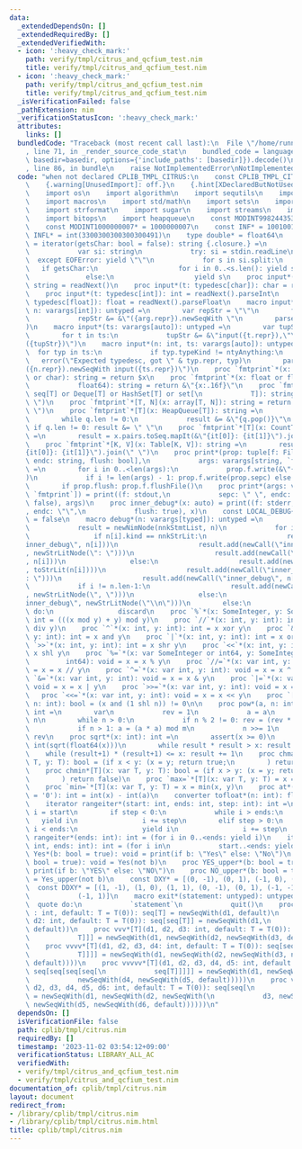 ```yaml
---
data:
  _extendedDependsOn: []
  _extendedRequiredBy: []
  _extendedVerifiedWith:
  - icon: ':heavy_check_mark:'
    path: verify/tmpl/citrus_and_qcfium_test.nim
    title: verify/tmpl/citrus_and_qcfium_test.nim
  - icon: ':heavy_check_mark:'
    path: verify/tmpl/citrus_and_qcfium_test.nim
    title: verify/tmpl/citrus_and_qcfium_test.nim
  _isVerificationFailed: false
  _pathExtension: nim
  _verificationStatusIcon: ':heavy_check_mark:'
  attributes:
    links: []
  bundledCode: "Traceback (most recent call last):\n  File \"/home/runner/.local/lib/python3.10/site-packages/onlinejudge_verify/documentation/build.py\"\
    , line 71, in _render_source_code_stat\n    bundled_code = language.bundle(stat.path,\
    \ basedir=basedir, options={'include_paths': [basedir]}).decode()\n  File \"/home/runner/.local/lib/python3.10/site-packages/onlinejudge_verify/languages/nim.py\"\
    , line 86, in bundle\n    raise NotImplementedError\nNotImplementedError\n"
  code: "when not declared CPLIB_TMPL_CITRUS:\n    const CPLIB_TMPL_CITRUS* = 1\n\
    \    {.warning[UnusedImport]: off.}\n    {.hint[XDeclaredButNotUsed]: off.}\n\
    \    import os\n    import algorithm\n    import sequtils\n    import tables\n\
    \    import macros\n    import std/math\n    import sets\n    import strutils\n\
    \    import strformat\n    import sugar\n    import streams\n    import deques\n\
    \    import bitops\n    import heapqueue\n    const MODINT998244353* = 998244353\n\
    \    const MODINT1000000007* = 1000000007\n    const INF* = 100100111\n    const\
    \ INFL* = int(3300300300300300491)\n    type double* = float64\n    let readNext\
    \ = iterator(getsChar: bool = false): string {.closure.} =\n        while true:\n\
    \            var si: string\n            try: si = stdin.readLine\n          \
    \  except EOFError: yield \"\"\n            for s in si.split:\n             \
    \   if getsChar:\n                    for i in 0..<s.len(): yield s[i..i]\n  \
    \              else:\n                    yield s\n    proc input*(t: typedesc[string]):\
    \ string = readNext()\n    proc input*(t: typedesc[char]): char = readNext(true)[0]\n\
    \    proc input*(t: typedesc[int]): int = readNext().parseInt\n    proc input*(t:\
    \ typedesc[float]): float = readNext().parseFloat\n    macro input*(t: typedesc,\
    \ n: varargs[int]): untyped =\n        var repStr = \"\"\n        for arg in n:\n\
    \            repStr &= &\"({arg.repr}).newSeqWith \"\n        parseExpr(&\"{repStr}input({t})\"\
    )\n    macro input*(ts: varargs[auto]): untyped =\n        var tupStr = \"\"\n\
    \        for t in ts:\n            tupStr &= &\"input({t.repr}),\"\n        parseExpr(&\"\
    ({tupStr})\")\n    macro input*(n: int, ts: varargs[auto]): untyped =\n      \
    \  for typ in ts:\n            if typ.typeKind != ntyAnything:\n             \
    \   error(\"Expected typedesc, got \" & typ.repr, typ)\n        parseExpr(&\"\
    ({n.repr}).newSeqWith input({ts.repr})\")\n    proc `fmtprint`*(x: int or string\
    \ or char): string = return $x\n    proc `fmtprint`*(x: float or float32 or\n\
    \            float64): string = return &\"{x:.16f}\"\n    proc `fmtprint`*[T](x:\
    \ seq[T] or Deque[T] or HashSet[T] or set[\n            T]): string = return x.toSeq.join(\"\
    \ \")\n    proc `fmtprint`*[T, N](x: array[T, N]): string = return x.toSeq.join(\"\
    \ \")\n    proc `fmtprint`*[T](x: HeapQueue[T]): string =\n        var q = x\n\
    \        while q.len != 0:\n            result &= &\"{q.pop()}\"\n           \
    \ if q.len != 0: result &= \" \"\n    proc `fmtprint`*[T](x: CountTable[T]): string\
    \ =\n        result = x.pairs.toSeq.mapIt(&\"{it[0]}: {it[1]}\").join(\" \")\n\
    \    proc `fmtprint`*[K, V](x: Table[K, V]): string =\n        result = x.pairs.toSeq.mapIt(&\"\
    {it[0]}: {it[1]}\").join(\" \")\n    proc print*(prop: tuple[f: File, sepc: string,\
    \ endc: string, flush: bool],\n            args: varargs[string, `fmtprint`])\
    \ =\n        for i in 0..<len(args):\n            prop.f.write(&\"{args[i]}\"\
    )\n            if i != len(args) - 1: prop.f.write(prop.sepc) else: prop.f.write(prop.endc)\n\
    \        if prop.flush: prop.f.flushFile()\n    proc print*(args: varargs[string,\
    \ `fmtprint`]) = print((f: stdout,\n            sepc: \" \", endc: \"\\n\", flush:\
    \ false), args)\n    proc inner_debug*(x: auto) = print((f: stderr, sepc: \"\"\
    , endc: \"\",\n            flush: true), x)\n    const LOCAL_DEBUG{.booldefine.}\
    \ = false\n    macro debug*(n: varargs[typed]): untyped =\n        when LOCAL_DEBUG:\n\
    \            result = newNimNode(nnkStmtList, n)\n            for i in 0..n.len-1:\n\
    \                if n[i].kind == nnkStrLit:\n                    result.add(newCall(\"\
    inner_debug\", n[i]))\n                    result.add(newCall(\"inner_debug\"\
    , newStrLitNode(\": \")))\n                    result.add(newCall(\"inner_debug\"\
    , n[i]))\n                else:\n                    result.add(newCall(\"inner_debug\"\
    , toStrLit(n[i])))\n                    result.add(newCall(\"inner_debug\", newStrLitNode(\"\
    : \")))\n                    result.add(newCall(\"inner_debug\", n[i]))\n    \
    \            if i != n.len-1:\n                    result.add(newCall(\"inner_debug\"\
    , newStrLitNode(\", \")))\n                else:\n                    result.add(newCall(\"\
    inner_debug\", newStrLitNode(\"\\n\")))\n        else:\n            return quote\
    \ do:\n                discard\n    proc `%`*(x: SomeInteger, y: SomeInteger):\
    \ int = (((x mod y) + y) mod y)\n    proc `//`*(x: int, y: int): int = ((x - (x%y))\
    \ div y)\n    proc `^`*(x: int, y: int): int = x xor y\n    proc `&`*(x: int,\
    \ y: int): int = x and y\n    proc `|`*(x: int, y: int): int = x or y\n    proc\
    \ `>>`*(x: int, y: int): int = x shr y\n    proc `<<`*(x: int, y: int): int =\
    \ x shl y\n    proc `%=`*(x: var SomeInteger or int64, y: SomeInteger or\n   \
    \         int64): void = x = x % y\n    proc `//=`*(x: var int, y: int): void\
    \ = x = x // y\n    proc `^=`*(x: var int, y: int): void = x = x ^ y\n    proc\
    \ `&=`*(x: var int, y: int): void = x = x & y\n    proc `|=`*(x: var int, y: int):\
    \ void = x = x | y\n    proc `>>=`*(x: var int, y: int): void = x = x >> y\n \
    \   proc `<<=`*(x: var int, y: int): void = x = x << y\n    proc `[]`*(x: int,\
    \ n: int): bool = (x and (1 shl n)) != 0\n\n    proc pow*(a, n: int, m = INFL):\
    \ int =\n        var\n            rev = 1\n            a = a\n            n =\
    \ n\n        while n > 0:\n            if n % 2 != 0: rev = (rev * a) mod m\n\
    \            if n > 1: a = (a * a) mod m\n            n >>= 1\n        return\
    \ rev\n    proc sqrt*(x: int): int =\n        assert(x >= 0)\n        result =\
    \ int(sqrt(float64(x)))\n        while result * result > x: result -= 1\n    \
    \    while (result+1) * (result+1) <= x: result += 1\n    proc chmax*[T](x: var\
    \ T, y: T): bool = (if x < y: (x = y; return true;\n        ) return false)\n\
    \    proc chmin*[T](x: var T, y: T): bool = (if x > y: (x = y; return true;\n\
    \        ) return false)\n    proc `max=`*[T](x: var T, y: T) = x = max(x, y)\n\
    \    proc `min=`*[T](x: var T, y: T) = x = min(x, y)\n    proc at*(x: char, a\
    \ = '0'): int = int(x) - int(a)\n    converter tofloat*(n: int): float = float(n)\n\
    \    iterator rangeiter*(start: int, ends: int, step: int): int =\n        var\
    \ i = start\n        if step < 0:\n            while i > ends:\n             \
    \   yield i\n                i += step\n        elif step > 0:\n            while\
    \ i < ends:\n                yield i\n                i += step\n    iterator\
    \ rangeiter*(ends: int): int = (for i in 0..<ends: yield i)\n    iterator rangeiter*(start:\
    \ int, ends: int): int = (for i in\n            start..<ends: yield i)\n    proc\
    \ Yes*(b: bool = true): void = print(if b: \"Yes\" else: \"No\")\n    proc No*(b:\
    \ bool = true): void = Yes(not b)\n    proc YES_upper*(b: bool = true): void =\
    \ print(if b: \"YES\" else: \"NO\")\n    proc NO_upper*(b: bool = true): void\
    \ = Yes_upper(not b)\n    const DXY* = [(0, -1), (0, 1), (-1, 0), (1, 0)]\n  \
    \  const DDXY* = [(1, -1), (1, 0), (1, 1), (0, -1), (0, 1), (-1, -1), (-1, 0),\n\
    \            (-1, 1)]\n    macro exit*(statement: untyped): untyped =\n      \
    \  quote do:\n            `statement`\n            quit()\n    proc vector*[T](d1,\
    \ : int, default: T = T(0)): seq[T] = newSeqWith(d1, default)\n    proc vv*[T](d1,\
    \ d2: int, default: T = T(0)): seq[seq[T]] = newSeqWith(d1,\n            newSeqWith(d2,\
    \ default))\n    proc vvv*[T](d1, d2, d3: int, default: T = T(0)): seq[seq[seq[\n\
    \            T]]] = newSeqWith(d1, newSeqWith(d2, newSeqWith(d3, default)))\n\
    \    proc vvvv*[T](d1, d2, d3, d4: int, default: T = T(0)): seq[seq[seq[seq[\n\
    \            T]]]] = newSeqWith(d1, newSeqWith(d2, newSeqWith(d3, newSeqWith(d4,\
    \ default))))\n    proc vvvvv*[T](d1, d2, d3, d4, d5: int, default: T = T(0)):\
    \ seq[seq[seq[seq[\n            seq[T]]]]] = newSeqWith(d1, newSeqWith(d2, newSeqWith(d3,\n\
    \            newSeqWith(d4, newSeqWith(d5, default)))))\n    proc vvvvvv*[T](d1,\
    \ d2, d3, d4, d5, d6: int, default: T = T(0)): seq[seq[\n            seq[seq[seq[seq[T]]]]]]\
    \ = newSeqWith(d1, newSeqWith(d2, newSeqWith(\n            d3, newSeqWith(d4,\
    \ newSeqWith(d5, newSeqWith(d6, default))))))\n"
  dependsOn: []
  isVerificationFile: false
  path: cplib/tmpl/citrus.nim
  requiredBy: []
  timestamp: '2023-11-02 03:54:12+09:00'
  verificationStatus: LIBRARY_ALL_AC
  verifiedWith:
  - verify/tmpl/citrus_and_qcfium_test.nim
  - verify/tmpl/citrus_and_qcfium_test.nim
documentation_of: cplib/tmpl/citrus.nim
layout: document
redirect_from:
- /library/cplib/tmpl/citrus.nim
- /library/cplib/tmpl/citrus.nim.html
title: cplib/tmpl/citrus.nim
---
```

